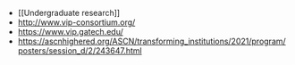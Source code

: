 - [[Undergraduate research]]
- http://www.vip-consortium.org/
- https://www.vip.gatech.edu/
- https://ascnhighered.org/ASCN/transforming_institutions/2021/program/posters/session_d/2/243647.html